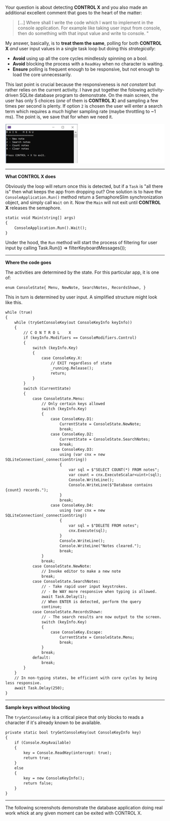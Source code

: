 Your question is about detecting **CONTROL X** and you also made an additional excellent comment that goes to the heart of the matter:
>[...] Where shall I write the code which I want to implement in the console application. For example like taking user input from console, then do something with that input value and write to console. "

My answer, basically, is to **treat them the same**, polling for both **CONTROL X** _and_ user input values in a single task loop but doing this _strategically_:

- **Avoid** using up all the core cycles mindlessly spinning on a bool.
- **Avoid** blocking the process with a `ReadKey` when no character is waiting.
- **Ensure** polling is frequent enough to be responsive, but not enough to load the core unnecessarily.

This last point is crucial because the responsiveness is _not constant_ but rather relies on the current activity. I have put together the folowing activity-driven SQLite database program to demonstrate. On the main screen, the user has only 5 choices (_one_ of them is **CONTROL X**) and sampling a few times per second is plenty. If option `2` is chosen the user will enter a search term which requires a _much_ higher sampling rate (maybe throttling to ~1 ms). The point is, we save that for when we need it.

![Main Menu](https://github.com/IVSoftware/key_filter_for_console/blob/master/key_filter_for_console/ReadMe/small%20screenshot.png)

***
**What **CONTROL X** does**

Obviously the loop will return once this is detected, but if a `Task` is "all there is" then what keeps the app from dropping out? One solution is to have the `ConsoleApplication.Run()` method return a SemaphoreSlim synchronization object, and simply call `Wait` on it. Now the `Main` will not exit until **CONTROL X** releases the semaphore. 

    static void Main(string[] args)
    {
        ConsoleApplication.Run().Wait();
    }

Under the hood, the `Run` method will start the process of filtering for user input by calling
    Task.Run(() => filterKeyboardMessages());
***
**Where the code goes**

The activities are determined by the state. For this particular app, it is one of:

    enum ConsoleState{ Menu, NewNote, SearchNotes, RecordsShown, }

This in turn is determined by user input. A simplified structure might look like this.

    while (true)
    {
        while (tryGetConsoleKey(out ConsoleKeyInfo keyInfo))
        {
            // C O N T R O L    X 
            if (keyInfo.Modifiers == ConsoleModifiers.Control)
            {
                switch (keyInfo.Key)
                {
                    case ConsoleKey.X:
                        // EXIT regardless of state
                        _running.Release();
                        return;
                }
            }
            switch (CurrentState)
            {
                case ConsoleState.Menu:
                    // Only certain keys allowed
                    switch (keyInfo.Key)
                    {
                        case ConsoleKey.D1:
                            CurrentState = ConsoleState.NewNote;
                            break;
                        case ConsoleKey.D2:
                            CurrentState = ConsoleState.SearchNotes;
                            break;
                        case ConsoleKey.D3:
                            using (var cnx = new SQLiteConnection(_connectionString))
                            {
                                var sql = $"SELECT COUNT(*) FROM notes";
                                var count = cnx.ExecuteScalar<uint>(sql);
                                Console.WriteLine();
                                Console.WriteLine($"Database contains {count} records.");
                            }
                            break;
                        case ConsoleKey.D4:
                            using (var cnx = new SQLiteConnection(_connectionString))
                            {
                                var sql = $"DELETE FROM notes";
                                cnx.Execute(sql);
                            }
                            Console.WriteLine();
                            Console.WriteLine("Notes cleared.");
                            break;
                    }
                    break;
                case ConsoleState.NewNote:
                    // Invoke editor to make a new note
                    break;
                case ConsoleState.SearchNotes:
                    // - Take rapid user input keystrokes.
                    // - Be WAY more responsive when typing is allowed.
                    await Task.Delay(1);
                    // When ENTER is detected, perform the query
                    continue;
                case ConsoleState.RecordsShown:
                    // - The search results are now output to the screen.
                    switch (keyInfo.Key)
                    {
                        case ConsoleKey.Escape:
                            CurrentState = ConsoleState.Menu;
                            break;
                    }
                    break;
                default:
                    break;
            }
        }
        // In non-typing states, be efficient with core cycles by being less responsive.
        await Task.Delay(250);
    }

***
**Sample keys without blocking**

The `tryGetConsoleKey` is a critical piece that only blocks to reads a character if it's already known to be available.

    private static bool tryGetConsoleKey(out ConsoleKeyInfo key)
    {
        if (Console.KeyAvailable)
        {
            key = Console.ReadKey(intercept: true);
            return true;
        }
        else
        {
            key = new ConsoleKeyInfo();
            return false;
        }
    }

***
The following screenshots demonstrate the database application doing real work whick at any given moment can be exited with CONTROL X.
